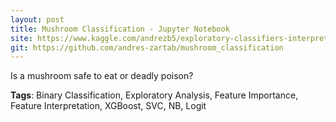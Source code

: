 ```yaml
---
layout: post
title: Mushroom Classification - Jupyter Notebook
site: https://www.kaggle.com/andrezb5/exploratory-classifiers-interpretation
git: https://github.com/andres-zartab/mushroom_classification
---
```

Is a mushroom safe to eat or deadly poison?

__Tags__: Binary Classification, Exploratory Analysis, Feature Importance, Feature Interpretation, XGBoost, SVC, NB, Logit